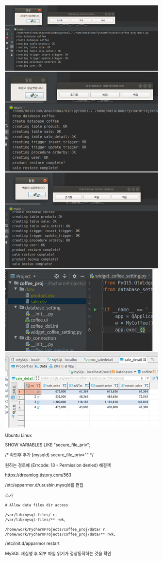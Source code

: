 ![02](./pic/02.png)
![03](./pic/03.png)
![04](./pic/04.png)
![05](./pic/05.png)
![06](./pic/06.png)



Ubuntu Linux

SHOW VARIABLES LIKE "secure_file_priv";

/*
확인후 추가
[mysqld]
secure_file_priv=""
*/

원하는 경로에 (Errcode: 13 - Permission denied) 해결책

https://dreamlog.tistory.com/563

/etc/apparmor.d/usr.sbin.mysqld를 편집


추가

    # Allow data files dir access

    /var/lib/mysql-files/ r,
    /var/lib/mysql-files/** rwk,

    /home/work/PycharmProjects/coffee_proj/data/ r,
    /home/work/PycharmProjects/coffee_proj/data/** rwk,


/etc/init.d/apparmor restart

MySQL 재실행 후 외부 파일 읽기가 정상동작하는 것을 확인
